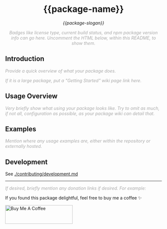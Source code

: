 <h1 align="center">{{package-name}}</h1>
<p align="center">
  <em>{{package-slogan}}</em>
</p>

<div style="color: #aaa" align="center"><em>
Badges like license type, current build status, and npm package version info can go here. Uncomment the HTML below, within this README, to show them.
</em></div>

<!-- <p align="center">
  <a href="https://github.com/{{github-user-name}}/{{package-name}}/actions/workflows/ci.yaml/badge.svg" target="_blank">
    <img src="https://github.com/{{github-user-name}}/{{package-name}}/actions/workflows/ci.yaml/badge.svg" alt="ci status" />
  </a>
  <a href="https://img.shields.io/badge/License-MIT-green.svg" target="_blank">
    <img src="https://img.shields.io/badge/License-MIT-green.svg" alt="license" />
  </a>
  <a href="https://badge.fury.io/js/{{npm-package-name}}.svg" target="_blank">
    <img src="https://badge.fury.io/js/{{npm-package-name}}.svg" alt="npm version" />
  </a>
</p> -->

## Introduction

<div style="color: #aaa"><em>
  <p>Provide a quick overview of what your package does.</p>
  <p>If it is a large package, put a "Getting Started" wiki page link here.</p>
</em></div>

## Usage Overview

<div style="color: #aaa"><em>
Very briefly show what using your package looks like. Try to omit as much, if not all, configuration as possible, as your package wiki can detail that.
</em></div>

## Examples

<div style="color: #aaa"><em>
Mention where any usage examples are, either within the repository or externally hosted.
</em></div>

## Development

See [./contributing/development.md](./contributing/development.md)

---

<div style="color: #aaa"><em>
If desired, briefly mention any donation links if desired. For example:
</em></div>

If you found this package delightful, feel free to buy me a coffee ✨

<a href="https://www.buymeacoffee.com/{{buy-me-a-coffee-user-name}}" target="_blank"><img src="https://cdn.buymeacoffee.com/buttons/v2/default-yellow.png" alt="Buy Me A Coffee" style="height: 60px !important;width: 217px !important;" ></a>
